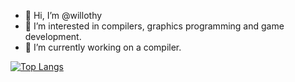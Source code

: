 - 👋 Hi, I’m @willothy
- 👀 I’m interested in compilers, graphics programming and game development.
- 🌱 I’m currently working on a compiler.

[![Top Langs](https://github-readme-stats.vercel.app/api/top-langs/?username=willothy&layout=compact)](https://github.com/anuraghazra/github-readme-stats)


<!---
willothy/willothy is a ✨ special ✨ repository because its `README.md` (this file) appears on your GitHub profile.
You can click the Preview link to take a look at your changes.
--->
